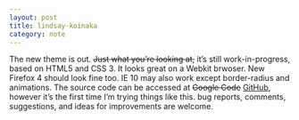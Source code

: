 ```yaml
---
layout: post
title: lindsay-koinaka
category: note
---
```


<p>The new theme is out. <del>Just what you’re looking at,</del> it’s still work-in-progress, based on HTML5 and CSS 3. It looks great on a Webkit brwoser. New Firefox 4 should look fine too. IE 10 may also work except border-radius and animations. The source code can be accessed at <del datetime="2010-10-15T11:23:56+00:00">Google Code</del> <a href="https://github.com/sparanoid/lindsay-koinaka">GitHub</a>, however it’s the first time I’m trying things like this. bug reports, comments, suggestions, and ideas for improvements are welcome.</p>
